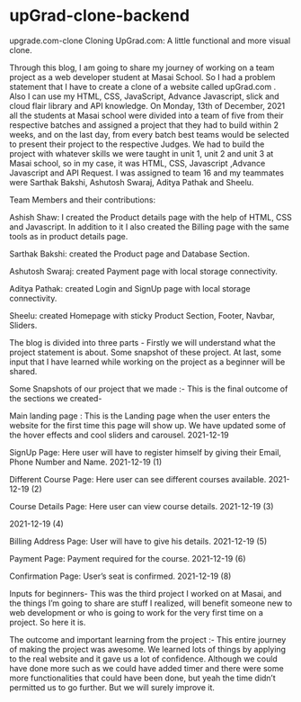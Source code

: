 # upGrad-clone-backend
upgrade.com-clone
Cloning UpGrad.com: A little functional and more visual clone.

Through this blog, I am going to share my journey of working on a team project as a web developer student at Masai School. So I had a problem statement that I have to create a clone of a website called upGrad.com . Also I can use my HTML, CSS, JavaScript, Advance Javascript, slick and cloud flair library and API knowledge. On Monday, 13th of December, 2021 all the students at Masai school were divided into a team of five from their respective batches and assigned a project that they had to build within 2 weeks, and on the last day, from every batch best teams would be selected to present their project to the respective Judges. We had to build the project with whatever skills we were taught in unit 1, unit 2 and unit 3 at Masai school, so in my case, it was HTML, CSS, Javascript ,Advance Javascript and API Request. I was assigned to team 16 and my teammates were Sarthak Bakshi, Ashutosh Swaraj, Aditya Pathak and Sheelu.

Team Members and their contributions:

Ashish Shaw: I created the Product details page with the help of HTML, CSS and Javascript. In addition to it I also created the Billing page with the same tools as in product details page.

Sarthak Bakshi: created the Product page and Database Section.

Ashutosh Swaraj: created Payment page with local storage connectivity.

Aditya Pathak: created Login and SignUp page with local storage connectivity.

Sheelu: created Homepage with sticky Product Section, Footer, Navbar, Sliders.

The blog is divided into three parts - Firstly we will understand what the project statement is about. Some snapshot of these project. At last, some input that I have learned while working on the project as a beginner will be shared.

Some Snapshots of our project that we made :- This is the final outcome of the sections we created-

Main landing page : This is the Landing page when the user enters the website for the first time this page will show up. We have updated some of the hover effects and cool sliders and carousel. 2021-12-19

SignUp Page: Here user will have to register himself by giving their Email, Phone Number and Name. 2021-12-19 (1)

Different Course Page: Here user can see different courses available. 2021-12-19 (2)

Course Details Page: Here user can view course details. 2021-12-19 (3)

2021-12-19 (4)

Billing Address Page: User will have to give his details. 2021-12-19 (5)

Payment Page: Payment required for the course. 2021-12-19 (6)

Confirmation Page: User’s seat is confirmed. 2021-12-19 (8)

Inputs for beginners- This was the third project I worked on at Masai, and the things I’m going to share are stuff I realized, will benefit someone new to web development or who is going to work for the very first time on a project. So here it is.

The outcome and important learning from the project :- This entire journey of making the project was awesome. We learned lots of things by applying to the real website and it gave us a lot of confidence. Although we could have done more such as we could have added timer and there were some more functionalities that could have been done, but yeah the time didn’t permitted us to go further. But we will surely improve it.
